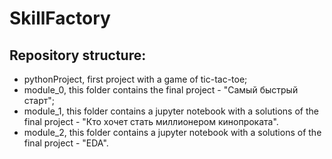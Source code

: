 # SkillFactory

## Repository structure:
- pythonProject, first project with a game of tic-tac-toe;
- module_0, this folder contains the final project - "Самый быстрый старт";
- module_1, this folder contains a jupyter notebook with a solutions of the final project - "Кто хочет стать миллионером кинопроката".
- module_2, this folder contains a jupyter notebook with a solutions of the final project - "EDA".
